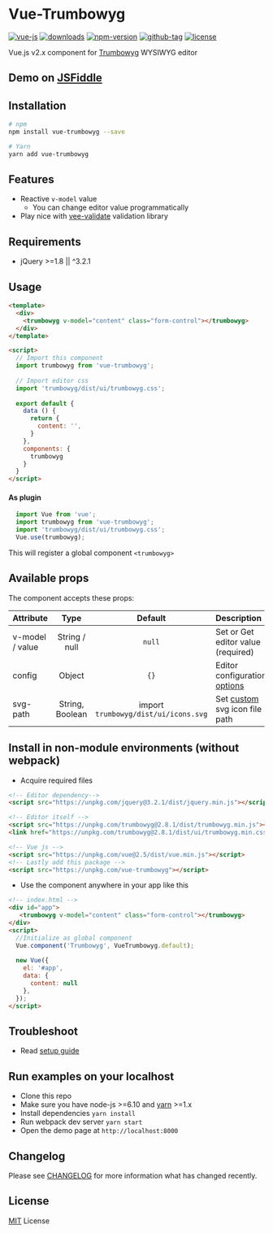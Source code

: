 # Vue-Trumbowyg

[![vue-js](https://img.shields.io/badge/vue.js-2.x-brightgreen.svg?maxAge=604800)](https://vuejs.org/)
[![downloads](https://img.shields.io/npm/dt/vue-trumbowyg.svg)](http://npm-stats.com/~packages/vue-trumbowyg)
[![npm-version](https://img.shields.io/npm/v/vue-trumbowyg.svg)](https://www.npmjs.com/package/vue-trumbowyg)
[![github-tag](https://img.shields.io/github/tag/ankurk91/vue-trumbowyg.svg?maxAge=1800)](https://github.com/ankurk91/vue-trumbowyg/)
[![license](https://img.shields.io/github/license/ankurk91/vue-trumbowyg.svg?maxAge=1800)](https://yarnpkg.com/en/package/vue-trumbowyg)

Vue.js v2.x component for [Trumbowyg](https://alex-d.github.com/Trumbowyg) WYSIWYG editor

## Demo on [JSFiddle](https://jsfiddle.net/ankurk91/p7xs2jkk/)

## Installation
```bash
# npm
npm install vue-trumbowyg --save

# Yarn
yarn add vue-trumbowyg
```

## Features
* Reactive ``v-model`` value
    - You can change editor value programmatically 
* Play nice with [vee-validate](https://github.com/logaretm/vee-validate) validation library

## Requirements
* jQuery >=1.8 || ^3.2.1
    
## Usage
```html
<template>
  <div>
    <trumbowyg v-model="content" class="form-control"></trumbowyg>
  </div>
</template>

<script>  
  // Import this component
  import trumbowyg from 'vue-trumbowyg';
  
  // Import editor css
  import 'trumbowyg/dist/ui/trumbowyg.css';
   
  export default {    
    data () {
      return {
        content: '',       
      }
    },
    components: {
      trumbowyg
    }
  }
</script>
```

#### As plugin
```js
  import Vue from 'vue';
  import trumbowyg from 'vue-trumbowyg';
  import 'trumbowyg/dist/ui/trumbowyg.css';
  Vue.use(trumbowyg);
```
This will register a global component `<trumbowyg>` 

## Available props
The component accepts these props:

| Attribute       | Type               | Default               | Description      |
| :---            |  :---:             | :---:                 | :---             |
| v-model / value | String / null      | `null`                | Set or Get editor value (required)|
| config          | Object             | `{}`                  | Editor configuration [options](http://alex-d.github.io/Trumbowyg/documentation.html#basic-options)|
| svg-path        | String, Boolean    | import `trumbowyg/dist/ui/icons.svg`   | Set [custom](https://alex-d.github.io/Trumbowyg/documentation/#svg-icons) svg icon file path|

## Install in non-module environments (without webpack)
* Acquire required files
```html
<!-- Editor dependency-->
<script src="https://unpkg.com/jquery@3.2.1/dist/jquery.min.js"></script>

<!-- Editor itself -->
<script src="https://unpkg.com/trumbowyg@2.8.1/dist/trumbowyg.min.js"></script>
<link href="https://unpkg.com/trumbowyg@2.8.1/dist/ui/trumbowyg.min.css" rel="stylesheet">

<!-- Vue js -->
<script src="https://unpkg.com/vue@2.5/dist/vue.min.js"></script>
<!-- Lastly add this package -->
<script src="https://unpkg.com/vue-trumbowyg"></script>
```
* Use the component anywhere in your app like this
```html
<!-- index.html -->
<div id="app">  
   <trumbowyg v-model="content" class="form-control"></trumbowyg>  
</div>
<script>
  //Initialize as global component
  Vue.component('Trumbowyg', VueTrumbowyg.default);
  
  new Vue({
    el: '#app',
    data: {
      content: null
    },    
  });
</script>
```

## Troubleshoot
* Read [setup guide](https://github.com/ankurk91/vue-trumbowyg/wiki)

## Run examples on your localhost
* Clone this repo
* Make sure you have node-js >=6.10 and [yarn](https://yarnpkg.com) >=1.x
* Install dependencies
``
yarn install
``
* Run webpack dev server
``
yarn start
``
* Open the demo page at ``http://localhost:8000``

## Changelog
Please see [CHANGELOG](CHANGELOG.md) for more information what has changed recently.

## License
[MIT](LICENSE.txt) License

